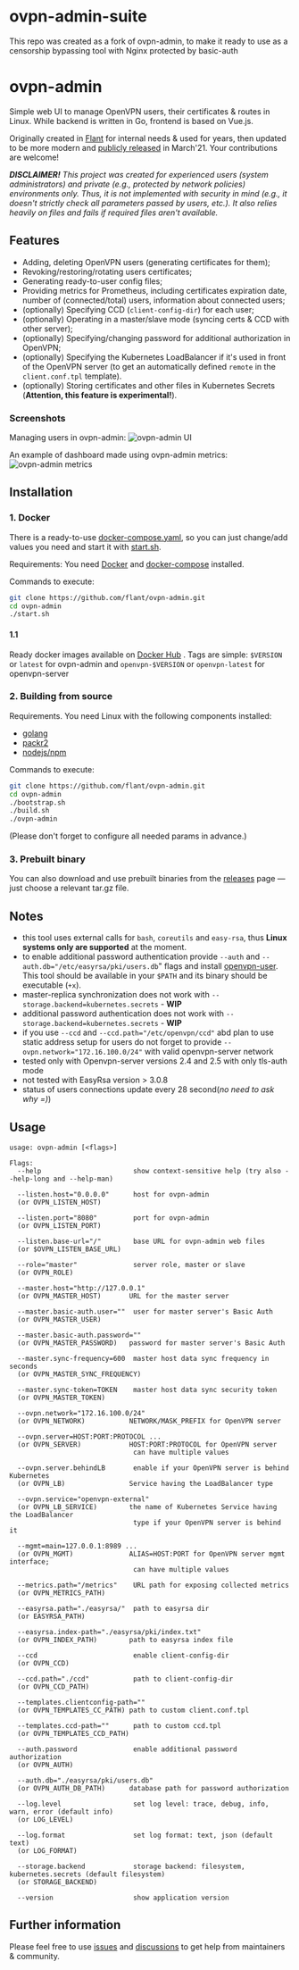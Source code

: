 # ovpn-admin-suite

This repo was created as a fork of ovpn-admin, to make it ready to use as a censorship bypassing tool with Nginx protected by basic-auth

# ovpn-admin 

Simple web UI to manage OpenVPN users, their certificates & routes in Linux. While backend is written in Go, frontend is based on Vue.js.

Originally created in [Flant](https://flant.com/) for internal needs & used for years, then updated to be more modern and [publicly released](https://blog.flant.com/introducing-ovpn-admin-web-interface-for-openvpn/) in March'21. Your contributions are welcome!

***DISCLAIMER!** This project was created for experienced users (system administrators) and private (e.g., protected by network policies) environments only. Thus, it is not implemented with security in mind (e.g., it doesn't strictly check all parameters passed by users, etc.). It also relies heavily on files and fails if required files aren't available.*

## Features

* Adding, deleting OpenVPN users (generating certificates for them);
* Revoking/restoring/rotating users certificates;
* Generating ready-to-user config files;
* Providing metrics for Prometheus, including certificates expiration date, number of (connected/total) users, information about connected users;
* (optionally) Specifying CCD (`client-config-dir`) for each user;
* (optionally) Operating in a master/slave mode (syncing certs & CCD with other server);
* (optionally) Specifying/changing password for additional authorization in OpenVPN;
* (optionally) Specifying the Kubernetes LoadBalancer if it's used in front of the OpenVPN server (to get an automatically defined `remote` in the `client.conf.tpl` template).
* (optionally) Storing certificates and other files in Kubernetes Secrets (**Attention, this feature is experimental!**).

### Screenshots

Managing users in ovpn-admin:
![ovpn-admin UI](https://raw.githubusercontent.com/flant/ovpn-admin/master/img/ovpn-admin-users.png)

An example of dashboard made using ovpn-admin metrics:
![ovpn-admin metrics](https://raw.githubusercontent.com/flant/ovpn-admin/master/img/ovpn-admin-metrics.png)

## Installation

### 1. Docker

There is a ready-to-use [docker-compose.yaml](https://github.com/flant/ovpn-admin/blob/master/docker-compose.yaml), so you can just change/add values you need and start it with [start.sh](https://github.com/flant/ovpn-admin/blob/master/start.sh).

Requirements:
You need [Docker](https://docs.docker.com/get-docker/) and [docker-compose](https://docs.docker.com/compose/install/) installed.

Commands to execute:

```bash
git clone https://github.com/flant/ovpn-admin.git
cd ovpn-admin
./start.sh
```
#### 1.1
Ready docker images available on [Docker Hub](https://hub.docker.com/r/flant/ovpn-admin/tags) 
. Tags are simple: `$VERSION` or `latest` for ovpn-admin and `openvpn-$VERSION` or `openvpn-latest` for openvpn-server

### 2. Building from source

Requirements. You need Linux with the following components installed:
- [golang](https://golang.org/doc/install)
- [packr2](https://github.com/gobuffalo/packr#installation)
- [nodejs/npm](https://nodejs.org/en/download/package-manager/)

Commands to execute:

```bash
git clone https://github.com/flant/ovpn-admin.git
cd ovpn-admin
./bootstrap.sh
./build.sh
./ovpn-admin 
```

(Please don't forget to configure all needed params in advance.)

### 3. Prebuilt binary

You can also download and use prebuilt binaries from the [releases](https://github.com/flant/ovpn-admin/releases/latest) page — just choose a relevant tar.gz file.


## Notes
* this tool uses external calls for `bash`, `coreutils` and `easy-rsa`, thus **Linux systems only are supported** at the moment.
* to enable additional password authentication provide `--auth` and `--auth.db="/etc/easyrsa/pki/users.db`" flags and install [openvpn-user](https://github.com/pashcovich/openvpn-user/releases/latest). This tool should be available in your `$PATH` and its binary should be executable (`+x`).
* master-replica synchronization does not work with `--storage.backend=kubernetes.secrets` - **WIP**
* additional password authentication does not work with `--storage.backend=kubernetes.secrets` -  **WIP**
* if you use `--ccd` and `--ccd.path="/etc/openvpn/ccd"` abd plan to use static address setup for users do not forget to provide `--ovpn.network="172.16.100.0/24"` with valid openvpn-server network 
* tested only with Openvpn-server versions 2.4 and 2.5 with only tls-auth mode
* not tested with EasyRsa version > 3.0.8
* status of users connections update every 28 second(*no need to ask why =)*)

## Usage

```
usage: ovpn-admin [<flags>]

Flags:
  --help                       show context-sensitive help (try also --help-long and --help-man)

  --listen.host="0.0.0.0"      host for ovpn-admin
  (or OVPN_LISTEN_HOST)

  --listen.port="8080"         port for ovpn-admin
  (or OVPN_LISTEN_PORT)

  --listen.base-url="/"        base URL for ovpn-admin web files
  (or $OVPN_LISTEN_BASE_URL)

  --role="master"              server role, master or slave
  (or OVPN_ROLE)

  --master.host="http://127.0.0.1"  
  (or OVPN_MASTER_HOST)       URL for the master server

  --master.basic-auth.user=""  user for master server's Basic Auth
  (or OVPN_MASTER_USER)
 
  --master.basic-auth.password=""  
  (or OVPN_MASTER_PASSWORD)   password for master server's Basic Auth

  --master.sync-frequency=600  master host data sync frequency in seconds
  (or OVPN_MASTER_SYNC_FREQUENCY)

  --master.sync-token=TOKEN    master host data sync security token
  (or OVPN_MASTER_TOKEN)

  --ovpn.network="172.16.100.0/24"  
  (or OVPN_NETWORK)           NETWORK/MASK_PREFIX for OpenVPN server

  --ovpn.server=HOST:PORT:PROTOCOL ...  
  (or OVPN_SERVER)            HOST:PORT:PROTOCOL for OpenVPN server
                               can have multiple values

  --ovpn.server.behindLB       enable if your OpenVPN server is behind Kubernetes
  (or OVPN_LB)                Service having the LoadBalancer type

  --ovpn.service="openvpn-external"  
  (or OVPN_LB_SERVICE)        the name of Kubernetes Service having the LoadBalancer
                               type if your OpenVPN server is behind it

  --mgmt=main=127.0.0.1:8989 ...  
  (or OVPN_MGMT)              ALIAS=HOST:PORT for OpenVPN server mgmt interface;
                               can have multiple values

  --metrics.path="/metrics"    URL path for exposing collected metrics
  (or OVPN_METRICS_PATH)

  --easyrsa.path="./easyrsa/"  path to easyrsa dir
  (or EASYRSA_PATH)

  --easyrsa.index-path="./easyrsa/pki/index.txt"  
  (or OVPN_INDEX_PATH)        path to easyrsa index file

  --ccd                        enable client-config-dir
  (or OVPN_CCD)

  --ccd.path="./ccd"           path to client-config-dir
  (or OVPN_CCD_PATH)

  --templates.clientconfig-path=""  
  (or OVPN_TEMPLATES_CC_PATH) path to custom client.conf.tpl

  --templates.ccd-path=""      path to custom ccd.tpl
  (or OVPN_TEMPLATES_CCD_PATH)

  --auth.password              enable additional password authorization
  (or OVPN_AUTH)

  --auth.db="./easyrsa/pki/users.db"
  (or OVPN_AUTH_DB_PATH)      database path for password authorization
  
  --log.level                  set log level: trace, debug, info, warn, error (default info)
  (or LOG_LEVEL)
  
  --log.format                 set log format: text, json (default text)
  (or LOG_FORMAT)
  
  --storage.backend            storage backend: filesystem, kubernetes.secrets (default filesystem)
  (or STORAGE_BACKEND)
 
  --version                    show application version
```

## Further information

Please feel free to use [issues](https://github.com/flant/ovpn-admin/issues) and [discussions](https://github.com/flant/ovpn-admin/discussions) to get help from maintainers & community.
